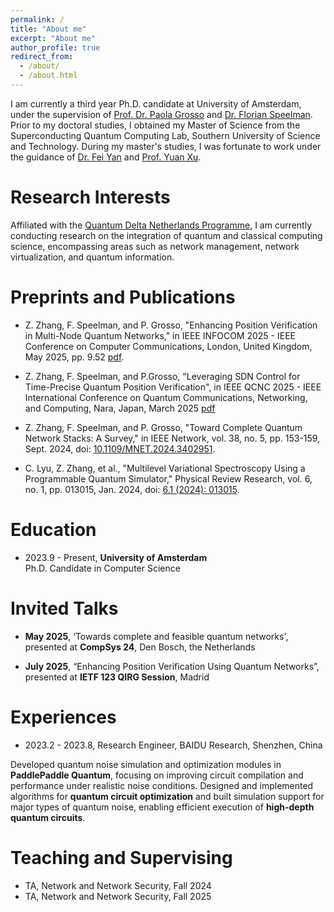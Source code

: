 ```yaml
---
permalink: /
title: "About me"
excerpt: "About me"
author_profile: true
redirect_from: 
  - /about/
  - /about.html
---
```


I am currently a third year Ph.D. candidate at University of Amsterdam, under the supervision of [Prof. Dr. Paola Grosso](https://scholar.google.com/citations?user=cXsfHbsAAAAJ) and [Dr. Florian Speelman](https://scholar.google.nl/citations?user=hX_ToHkAAAAJ&hl=en). Prior to my doctoral studies, I obtained my Master of Science from the Superconducting Quantum Computing Lab, Southern University of Science and Technology. During my master's studies, I was fortunate to work under the guidance of [Dr. Fei Yan](https://scholar.google.com/citations?user=GRj9Hk0AAAAJ&hl=en&oi=ao) and [Prof. Yuan Xu](https://scholar.google.com/citations?user=gkON9RkAAAAJ&hl=en&oi=ao).


Research Interests
======
Affiliated with the [Quantum Delta Netherlands Programme](https://quantumdelta.nl/), I am currently conducting research on the integration of quantum and classical computing science, encompassing areas such as network management,  network virtualization, and quantum information.


Preprints and Publications
======
- Z. Zhang, F. Speelman, and P. Grosso, "Enhancing Position Verification in Multi-Node Quantum Networks," in IEEE INFOCOM 2025 - IEEE Conference on Computer Communications, London, United Kingdom, May 2025, pp. 9.52 [pdf](./enhanced_position_verification.pdf).

- Z. Zhang, F. Speelman, and P.Grosso, "Leveraging SDN Control for Time-Precise Quantum Position Verification", in IEEE QCNC 2025 - IEEE International Conference on Quantum Communications, Networking, and Computing, Nara, Japan, March 2025 [pdf](./QCNC_2025_paper_125.pdf)

- Z. Zhang, F. Speelman, and P. Grosso, "Toward Complete Quantum Network Stacks: A Survey," in IEEE Network, vol. 38, no. 5, pp. 153-159, Sept. 2024, doi: [10.1109/MNET.2024.3402951](https://ieeexplore.ieee.org/abstract/document/10534276).    

- C. Lyu, Z. Zhang, et al., "Multilevel Variational Spectroscopy Using a Programmable Quantum Simulator," Physical Review Research, vol. 6, no. 1, pp. 013015, Jan. 2024, doi: [6.1 (2024): 013015](https://journals.aps.org/prresearch/abstract/10.1103/PhysRevResearch.6.013015).

Education
======
- 2023.9 - Present, **University of Amsterdam**  
Ph.D. Candidate in Computer Science

Invited Talks
======
- **May 2025**, ‘Towards complete and feasible quantum networks', presented at **CompSys 24**, Den Bosch, the Netherlands

- **July 2025**, “Enhancing Position Verification Using Quantum Networks”, presented at **IETF 123 QIRG Session**, Madrid

Experiences
======
- 2023.2 - 2023.8, Research Engineer, BAIDU Research, Shenzhen, China

Developed quantum noise simulation and optimization modules in **PaddlePaddle Quantum**, focusing on improving circuit compilation and performance under realistic noise conditions. Designed and implemented algorithms for **quantum circuit optimization** and built simulation support for major types of quantum noise, enabling efficient execution of **high-depth quantum circuits**. 


Teaching and Supervising
======
- TA, Network and Network Security, Fall 2024
- TA, Network and Network Security, Fall 2025